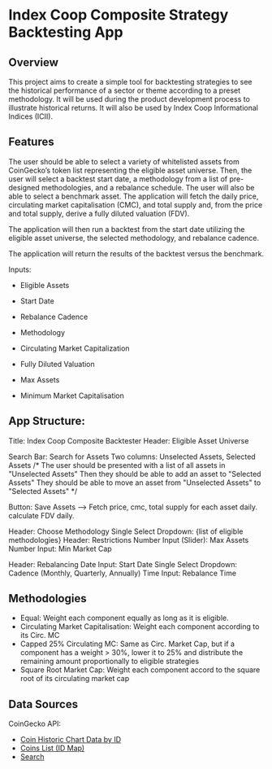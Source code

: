# Index Coop Composite Strategy Backtesting App

## Overview

This project aims to create a simple tool for backtesting strategies to see the historical performance of a sector or theme according to a preset methodology. It will be used during the product development process to illustrate historical returns. It will also be used by Index Coop Informational Indices (ICII).

## Features

The user should be able to select a variety of whitelisted assets from CoinGecko’s token list representing the eligible asset universe. Then, the user will select a backtest start date, a methodology from a list of pre-designed methodologies, and a rebalance schedule. The user will also be able to select a benchmark asset. The application will fetch the daily price, circulating market capitalisation (CMC), and total supply and, from the price and total supply, derive a fully diluted valuation (FDV).

The application will then run a backtest from the start date utilizing the eligible asset universe, the selected methodology, and rebalance cadence.

The application will return the results of the backtest versus the benchmark.

Inputs:
- Eligible Assets
- Start Date
- Rebalance Cadence
- Methodology
- Circulating Market Capitalization
- Fully Diluted Valuation


- Max Assets
- Minimum Market Capitalisation

## App Structure:

Title: Index Coop Composite Backtester
Header: Eligible Asset Universe

Search Bar: Search for Assets
Two columns: Unselected Assets, Selected Assets
/*
The user should be presented with a list of all assets in "Unselected Assets"
Then they should be able to add an asset to "Selected Assets"
They should be able to move an asset from "Unselected Assets" to "Selected Assets"
*/

Button: Save Assets --> Fetch price, cmc, total supply for each asset daily. calculate FDV daily.

Header: Choose Methodology
Single Select Dropdown: {list of eligible methodologies}
Header: Restrictions
Number Input (Slider): Max Assets
Number Input: Min Market Cap

Header: Rebalancing
Date Input: Start Date
Single Select Dropdown: Cadence (Monthly, Quarterly, Annually)
Time Input: Rebalance Time

## Methodologies

- Equal: Weight each component equally as long as it is eligible.
- Circulating Market Capitalisation: Weight each component according to its Circ. MC
- Capped 25% Circulating MC: Same as Circ. Market Cap, but if a component has a weight > 30%, lower it to 25% and distribute the remaining amount proportionally to eligible strategies
- Square Root Market Cap: Weight each component accord to the square root of its circulating market cap
  
## Data Sources

CoinGecko API:
- [Coin Historic Chart Data by ID](https://docs.coingecko.com/reference/coins-id-market-chart)
- [Coins List (ID Map)](https://docs.coingecko.com/reference/coins-list)
- [Search](https://docs.coingecko.com/reference/search-data)




